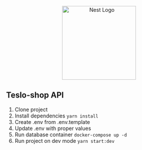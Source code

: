 <p align="center">
  <a href="http://nestjs.com/" target="blank"><img src="https://nestjs.com/img/logo-small.svg" width="200" alt="Nest Logo" /></a>
</p>

## Teslo-shop API

1. Clone project
2. Install dependencies ``` yarn install ```
3. Create .env from .env.template
4. Update .env with proper values
5. Run database container ``` docker-compose up -d ```
6. Run project on dev mode ``` yarn start:dev ```

